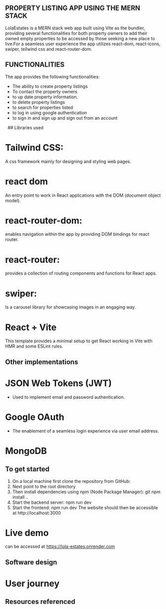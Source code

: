 ## PROPERTY LISTING APP USING THE MERN STACK

LolaEstates is a MERN stack web app built using Vite as the bundler, providing several functionalities for both property owners to add 
their owned empty properties to be accessed by those seeking a new place to live.For a seamless user experience the app utilizes react-dom,
react-icons, swiper, teilwind css and react-router-dom.

## FUNCTIONALITIES
The app provides the following functionalities:
- The ability to create property listings
- To contact the property owners
- to up date property information.
- to delete property listings
- to search for properties listed
- to log in using google authentication
- to sign in and sign up and sign out from an account

  ## Libraries used
# Tailwind CSS: 
A css framework mainly for designing and styling web pages.
# react dom
An entry point to work in React applications with the DOM (document object model).
# react-router-dom: 
enables navigation within the app by providing DOM bindings for react router.
# react-router:
provides a collection of routing components and functions for React apps.
# swiper:
Is a carousel library for showcasing images in an engaging way.

# React + Vite

This template provides a minimal setup to get React working in Vite with HMR and some ESLint rules.

## Other implementations
# JSON Web Tokens (JWT)
- Used to implement email and password authentication.
# Google OAuth
- The enablement of a seamless login experience via user email address.
# MongoDB

## To get started

1. On a local machine first clone the repository from GitHub: 
2. Next point to the root directory 
3. Then install dependencies using npm (Node Package Manager): git npm install ..
4. Start the backend server: npm run dev
5. Start the frontend: npm run dev
The website should then be accessible at http://localhost:3000

# Live demo
can be accessed at https://lola-estates.onrender.com

## Software design
# User journey

## Resources referenced

